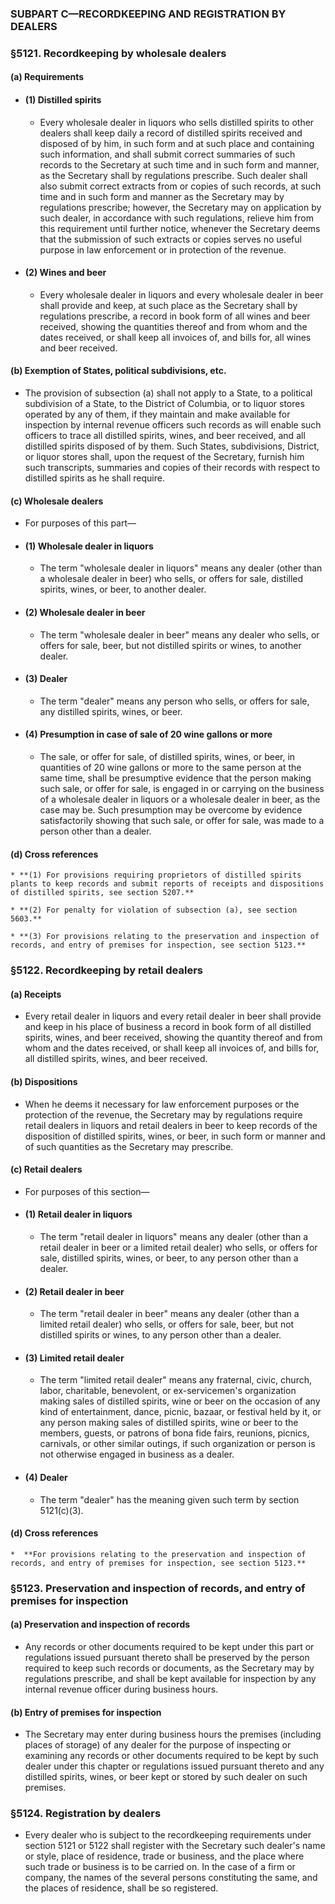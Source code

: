 ### SUBPART C—RECORDKEEPING AND REGISTRATION BY DEALERS

### §5121. Recordkeeping by wholesale dealers
#### (a) Requirements
* #### (1) Distilled spirits
  * Every wholesale dealer in liquors who sells distilled spirits to other dealers shall keep daily a record of distilled spirits received and disposed of by him, in such form and at such place and containing such information, and shall submit correct summaries of such records to the Secretary at such time and in such form and manner, as the Secretary shall by regulations prescribe. Such dealer shall also submit correct extracts from or copies of such records, at such time and in such form and manner as the Secretary may by regulations prescribe; however, the Secretary may on application by such dealer, in accordance with such regulations, relieve him from this requirement until further notice, whenever the Secretary deems that the submission of such extracts or copies serves no useful purpose in law enforcement or in protection of the revenue.

* #### (2) Wines and beer
  * Every wholesale dealer in liquors and every wholesale dealer in beer shall provide and keep, at such place as the Secretary shall by regulations prescribe, a record in book form of all wines and beer received, showing the quantities thereof and from whom and the dates received, or shall keep all invoices of, and bills for, all wines and beer received.

#### (b) Exemption of States, political subdivisions, etc.
* The provision of subsection (a) shall not apply to a State, to a political subdivision of a State, to the District of Columbia, or to liquor stores operated by any of them, if they maintain and make available for inspection by internal revenue officers such records as will enable such officers to trace all distilled spirits, wines, and beer received, and all distilled spirits disposed of by them. Such States, subdivisions, District, or liquor stores shall, upon the request of the Secretary, furnish him such transcripts, summaries and copies of their records with respect to distilled spirits as he shall require.

#### (c) Wholesale dealers
* For purposes of this part—

* #### (1) Wholesale dealer in liquors
  * The term "wholesale dealer in liquors" means any dealer (other than a wholesale dealer in beer) who sells, or offers for sale, distilled spirits, wines, or beer, to another dealer.

* #### (2) Wholesale dealer in beer
  * The term "wholesale dealer in beer" means any dealer who sells, or offers for sale, beer, but not distilled spirits or wines, to another dealer.

* #### (3) Dealer
  * The term "dealer" means any person who sells, or offers for sale, any distilled spirits, wines, or beer.

* #### (4) Presumption in case of sale of 20 wine gallons or more
  * The sale, or offer for sale, of distilled spirits, wines, or beer, in quantities of 20 wine gallons or more to the same person at the same time, shall be presumptive evidence that the person making such sale, or offer for sale, is engaged in or carrying on the business of a wholesale dealer in liquors or a wholesale dealer in beer, as the case may be. Such presumption may be overcome by evidence satisfactorily showing that such sale, or offer for sale, was made to a person other than a dealer.

#### (d) Cross references
    * **(1) For provisions requiring proprietors of distilled spirits plants to keep records and submit reports of receipts and dispositions of distilled spirits, see section 5207.**

    * **(2) For penalty for violation of subsection (a), see section 5603.**

    * **(3) For provisions relating to the preservation and inspection of records, and entry of premises for inspection, see section 5123.**

### §5122. Recordkeeping by retail dealers
#### (a) Receipts
* Every retail dealer in liquors and every retail dealer in beer shall provide and keep in his place of business a record in book form of all distilled spirits, wines, and beer received, showing the quantity thereof and from whom and the dates received, or shall keep all invoices of, and bills for, all distilled spirits, wines, and beer received.

#### (b) Dispositions
* When he deems it necessary for law enforcement purposes or the protection of the revenue, the Secretary may by regulations require retail dealers in liquors and retail dealers in beer to keep records of the disposition of distilled spirits, wines, or beer, in such form or manner and of such quantities as the Secretary may prescribe.

#### (c) Retail dealers
* For purposes of this section—

* #### (1) Retail dealer in liquors
  * The term "retail dealer in liquors" means any dealer (other than a retail dealer in beer or a limited retail dealer) who sells, or offers for sale, distilled spirits, wines, or beer, to any person other than a dealer.

* #### (2) Retail dealer in beer
  * The term "retail dealer in beer" means any dealer (other than a limited retail dealer) who sells, or offers for sale, beer, but not distilled spirits or wines, to any person other than a dealer.

* #### (3) Limited retail dealer
  * The term "limited retail dealer" means any fraternal, civic, church, labor, charitable, benevolent, or ex-servicemen's organization making sales of distilled spirits, wine or beer on the occasion of any kind of entertainment, dance, picnic, bazaar, or festival held by it, or any person making sales of distilled spirits, wine or beer to the members, guests, or patrons of bona fide fairs, reunions, picnics, carnivals, or other similar outings, if such organization or person is not otherwise engaged in business as a dealer.

* #### (4) Dealer
  * The term "dealer" has the meaning given such term by section 5121(c)(3).

#### (d) Cross references
    *  **For provisions relating to the preservation and inspection of records, and entry of premises for inspection, see section 5123.**

### §5123. Preservation and inspection of records, and entry of premises for inspection
#### (a) Preservation and inspection of records
* Any records or other documents required to be kept under this part or regulations issued pursuant thereto shall be preserved by the person required to keep such records or documents, as the Secretary may by regulations prescribe, and shall be kept available for inspection by any internal revenue officer during business hours.

#### (b) Entry of premises for inspection
* The Secretary may enter during business hours the premises (including places of storage) of any dealer for the purpose of inspecting or examining any records or other documents required to be kept by such dealer under this chapter or regulations issued pursuant thereto and any distilled spirits, wines, or beer kept or stored by such dealer on such premises.

### §5124. Registration by dealers
* Every dealer who is subject to the recordkeeping requirements under section 5121 or 5122 shall register with the Secretary such dealer's name or style, place of residence, trade or business, and the place where such trade or business is to be carried on. In the case of a firm or company, the names of the several persons constituting the same, and the places of residence, shall be so registered.